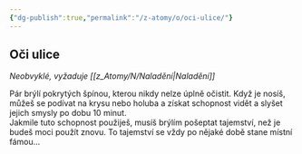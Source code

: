 ```yaml
---
{"dg-publish":true,"permalink":"/z-atomy/o/oci-ulice/"}
---
```


## Oči ulice
*Neobvyklé, vyžaduje [[z_Atomy/N/Naladění\|Naladění]]*

Pár brýlí pokrytých špínou, kterou nikdy nelze úplně očistit. Když je nosíš, můžeš se podívat na krysu nebo holuba a získat schopnost vidět a slyšet jejich smysly po dobu 10 minut.  
Jakmile tuto schopnost použiješ, musíš brýlím pošeptat tajemství, než je budeš moci použít znovu. To tajemství se vždy po nějaké době stane místní fámou…